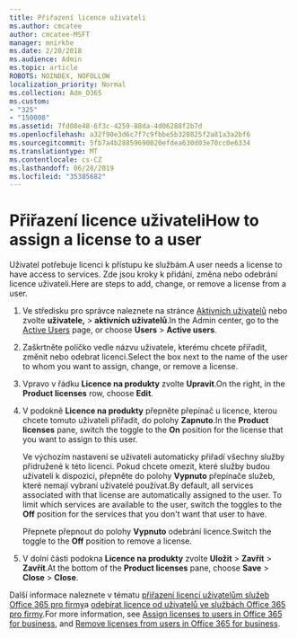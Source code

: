 ```yaml
---
title: Přiřazení licence uživateli
ms.author: cmcatee
author: cmcatee-MSFT
manager: mnirkhe
ms.date: 2/20/2018
ms.audience: Admin
ms.topic: article
ROBOTS: NOINDEX, NOFOLLOW
localization_priority: Normal
ms.collection: Adm_O365
ms.custom:
- "325"
- "150008"
ms.assetid: 7fd08e48-6f3c-4259-88da-4d06288f2b7d
ms.openlocfilehash: a32f90e3d6c7f7c9fbbe5b320825f2a81a3a2bf6
ms.sourcegitcommit: 5fb7a4b28859690020efdea630d03e70cc0e6334
ms.translationtype: MT
ms.contentlocale: cs-CZ
ms.lasthandoff: 06/28/2019
ms.locfileid: "35385682"
---
```

# <a name="how-to-assign-a-license-to-a-user"></a><span data-ttu-id="ac8d3-102">Přiřazení licence uživateli</span><span class="sxs-lookup"><span data-stu-id="ac8d3-102">How to assign a license to a user</span></span>

<span data-ttu-id="ac8d3-103">Uživatel potřebuje licenci k přístupu ke službám.</span><span class="sxs-lookup"><span data-stu-id="ac8d3-103">A user needs a license to have access to services.</span></span> <span data-ttu-id="ac8d3-104">Zde jsou kroky k přidání, změna nebo odebrání licence uživateli.</span><span class="sxs-lookup"><span data-stu-id="ac8d3-104">Here are steps to add, change, or remove a license from a user.</span></span>
  
1. <span data-ttu-id="ac8d3-105">Ve středisku pro správce naleznete na stránce [Aktivních uživatelů](https://go.microsoft.com/fwlink/p/?linkid=834822) nebo zvolte **uživatele,** \> **aktivních uživatelů**.</span><span class="sxs-lookup"><span data-stu-id="ac8d3-105">In the Admin center, go to the [Active Users](https://go.microsoft.com/fwlink/p/?linkid=834822) page, or choose **Users** \> **Active users**.</span></span>

2. <span data-ttu-id="ac8d3-106">Zaškrtněte políčko vedle názvu uživatele, kterému chcete přiřadit, změnit nebo odebrat licenci.</span><span class="sxs-lookup"><span data-stu-id="ac8d3-106">Select the box next to the name of the user to whom you want to assign, change, or remove a license.</span></span>

3. <span data-ttu-id="ac8d3-107">Vpravo v řádku **Licence na produkty** zvolte **Upravit**.</span><span class="sxs-lookup"><span data-stu-id="ac8d3-107">On the right, in the **Product licenses** row, choose **Edit**.</span></span>

4. <span data-ttu-id="ac8d3-108">V podokně **Licence na produkty** přepněte přepínač u licence, kterou chcete tomuto uživateli přiřadit, do polohy **Zapnuto**.</span><span class="sxs-lookup"><span data-stu-id="ac8d3-108">In the **Product licenses** pane, switch the toggle to the **On** position for the license that you want to assign to this user.</span></span>

    <span data-ttu-id="ac8d3-p102">Ve výchozím nastavení se uživateli automaticky přiřadí všechny služby přidružené k této licenci. Pokud chcete omezit, které služby budou uživateli k dispozici, přepněte do polohy **Vypnuto** přepínače služeb, které nemají vybraní uživatelé používat.</span><span class="sxs-lookup"><span data-stu-id="ac8d3-p102">By default, all services associated with that license are automatically assigned to the user. To limit which services are available to the user, switch the toggles to the **Off** position for the services that you don't want that user to have.</span></span>

    <span data-ttu-id="ac8d3-111">Přepnete přepnout do polohy **Vypnuto** odebrání licence.</span><span class="sxs-lookup"><span data-stu-id="ac8d3-111">Switch the toggle to the **Off** position to remove a license.</span></span>

5. <span data-ttu-id="ac8d3-112">V dolní části podokna **Licence na produkty** zvolte **Uložit** \> **Zavřít** \> **Zavřít**.</span><span class="sxs-lookup"><span data-stu-id="ac8d3-112">At the bottom of the **Product licenses** pane, choose **Save** \> **Close** \> **Close**.</span></span>

<span data-ttu-id="ac8d3-113">Další informace naleznete v tématu [přiřazení licencí uživatelům služeb Office 365 pro firmy](https://support.office.com/article/997596b5-4173-4627-b915-36abac6786dc)a [odebírat licence od uživatelů ve službách Office 365 pro firmy](https://support.office.com/article/9b497c85-d0a4-4735-80fa-d3565bc05bd1).</span><span class="sxs-lookup"><span data-stu-id="ac8d3-113">For more information, see [Assign licenses to users in Office 365 for business](https://support.office.com/article/997596b5-4173-4627-b915-36abac6786dc), and [Remove licenses from users in Office 365 for business](https://support.office.com/article/9b497c85-d0a4-4735-80fa-d3565bc05bd1).</span></span>
  